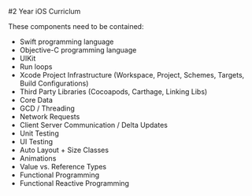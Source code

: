 #2 Year iOS Curriclum

These components need to be contained:

- Swift programming language
- Objective-C programming language
- UIKit
- Run loops
- Xcode Project Infrastructure (Workspace, Project, Schemes, Targets, Build Configurations)
- Third Party Libraries (Cocoapods, Carthage, Linking Libs)
- Core Data
- GCD / Threading
- Network Requests
- Client Server Communication / Delta Updates
- Unit Testing
- UI Testing
- Auto Layout + Size Classes
- Animations
- Value vs. Reference Types
- Functional Programming
- Functional Reactive Programming